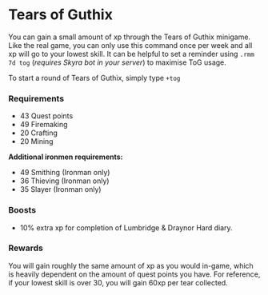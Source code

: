 # Tears of Guthix

You can gain a small amount of xp through the Tears of Guthix minigame. Like the real game, you can only use this command once per week and all xp will go to your lowest skill. It can be helpful to set a reminder using `.rmm 7d tog` (_requires Skyra bot in your server_) to maximise ToG usage.

To start a round of Tears of Guthix, simply type `+tog`&#x20;

### Requirements

* 43 Quest points
* 49 Firemaking
* 20 Crafting
* 20 Mining

**Additional ironmen requirements:**

* 49 Smithing (Ironman only)
* 36 Thieving (Ironman only)
* 35 Slayer (Ironman only)

### Boosts

* 10% extra xp for completion of Lumbridge & Draynor Hard diary.

### Rewards

You will gain roughly the same amount of xp as you would in-game, which is heavily dependent on the amount of quest points you have. For reference, if your lowest skill is over 30, you will gain 60xp per tear collected.
